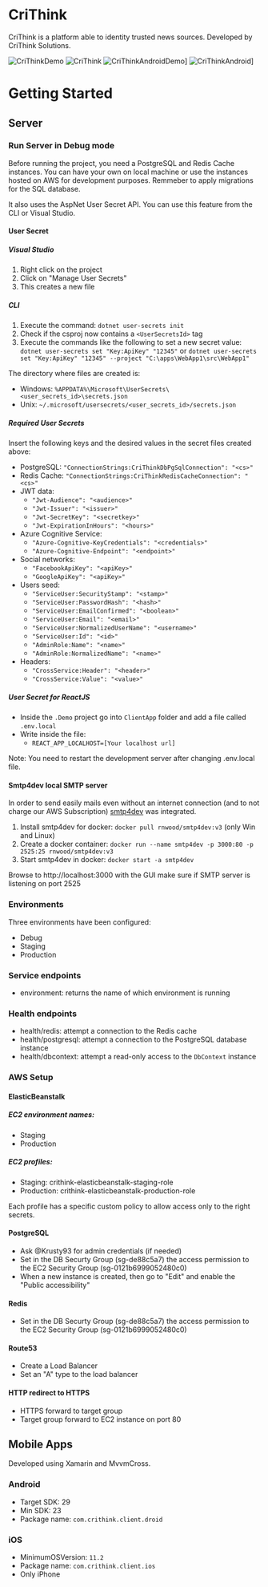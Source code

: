 # CriThink
CriThink is a platform able to identity trusted news sources.
Developed by CriThink Solutions.

![CriThinkDemo](https://github.com/CrithinkSolutions/CriThink/workflows/staging_server_publish/badge.svg)
![CriThink](https://github.com/CrithinkSolutions/CriThink/workflows/production_server_publish/badge.svg?branch=production)
![CriThinkAndroidDemo](https://build.appcenter.ms/v0.1/apps/39416911-b2c3-47cf-a2af-37242e473532/branches/production/badge)]
![CriThinkAndroid](https://build.appcenter.ms/v0.1/apps/39416911-b2c3-47cf-a2af-37242e473532/branches/develop/badge)]

# Getting Started
## Server
### Run Server in Debug mode
Before running the project, you need a PostgreSQL and Redis Cache instances. You can have your own on local machine or use the instances hosted on AWS for development purposes. Remmeber to apply migrations for the SQL database.

It also uses the AspNet User Secret API. You can use this feature from the CLI or Visual Studio.
#### User Secret
##### Visual Studio
1. Right click on the project
2. Click on "Manage User Secrets"
3. This creates a new file
##### CLI
1. Execute the command: `dotnet user-secrets init`
2. Check if the csproj now contains a `<UserSecretsId>` tag
3. Execute the commands like the following to set a new secret value: `dotnet user-secrets set "Key:ApiKey" "12345"` or `dotnet user-secrets set "Key:ApiKey" "12345" --project "C:\apps\WebApp1\src\WebApp1"`

The directory where files are created is:
* Windows: `%APPDATA%\Microsoft\UserSecrets\<user_secrets_id>\secrets.json`
* Unix: `~/.microsoft/usersecrets/<user_secrets_id>/secrets.json`

##### Required User Secrets
Insert the following keys and the desired values in the secret files created above:
* PostgreSQL: `"ConnectionStrings:CriThinkDbPgSqlConnection": "<cs>"`
* Redis Cache: `"ConnectionStrings:CriThinkRedisCacheConnection": "<cs>"`
* JWT data:
    * `"Jwt-Audience": "<audience>"`
    * `"Jwt-Issuer": "<issuer>"`
    * `"Jwt-SecretKey": "<secretkey>"`
    * `"Jwt-ExpirationInHours": "<hours>"`
* Azure Cognitive Service:
    * `"Azure-Cognitive-KeyCredentials": "<credentials>"`
    * `"Azure-Cognitive-Endpoint": "<endpoint>"`
* Social networks:
    * `"FacebookApiKey": "<apiKey>"`
    * `"GoogleApiKey": "<apiKey>"`
* Users seed:
    * `"ServiceUser:SecurityStamp": "<stamp>"`
    * `"ServiceUser:PasswordHash": "<hash>"`
    * `"ServiceUser:EmailConfirmed": "<boolean>"`
    * `"ServiceUser:Email": "<email>"`
    * `"ServiceUser:NormalizedUserName": "<username>"`
    * `"ServiceUser:Id": "<id>"`
    * `"AdminRole:Name": "<name>"`
    * `"AdminRole:NormalizedName": "<name>"`
* Headers:
    * `"CrossService:Header": "<header>"`
    * `"CrossService:Value": "<value>"`
##### User Secret for ReactJS
* Inside the `.Demo` project go into `ClientApp` folder and add a file called `.env.local`
* Write inside the file:
	* `REACT_APP_LOCALHOST=[Your localhost url]`

Note: You need to restart the development server after changing .env.local file.

#### Smtp4dev local SMTP server
In order to send easily mails even without an internet connection (and to not charge our AWS Subscription) [smtp4dev](https://github.com/rnwood/smtp4dev) was integrated.
1. Install smtp4dev for docker: `docker pull rnwood/smtp4dev:v3` (only Win and Linux)
2. Create a docker container: `docker run --name smtp4dev -p 3000:80 -p 2525:25 rnwood/smtp4dev:v3`
3. Start smtp4dev in docker: `docker start -a smtp4dev`

Browse to http://localhost:3000 with the GUI make sure if SMTP server is listening on port 2525

### Environments
Three environments have been configured:
* Debug
* Staging
* Production

### Service endpoints
* environment: returns the name of which environment is running
### Health endpoints
* health/redis: attempt a connection to the Redis cache
* health/postgresql: attempt a connection to the PostgreSQL database instance
* health/dbcontext: attempt a read-only access to the `DbContext` instance


### AWS Setup

#### ElasticBeanstalk
##### EC2 environment names:
* Staging
* Production

##### EC2 profiles:
* Staging: crithink-elasticbeanstalk-staging-role
* Production: crithink-elasticbeanstalk-production-role

Each profile has a specific custom policy to allow access only to the right secrets.

#### PostgreSQL
* Ask @Krusty93 for admin credentials (if needed)
* Set in the DB Securty Group (sg-de88c5a7) the access permission to the EC2 Security Group (sg-0121b6999052480c0)
* When a new instance is created, then go to "Edit" and enable the "Public accessibility"

#### Redis
* Set in the DB Securty Group (sg-de88c5a7) the access permission to the EC2 Security Group (sg-0121b6999052480c0)

#### Route53
* Create a Load Balancer
* Set an "A" type to the load balancer

#### HTTP redirect to HTTPS
* HTTPS forward to target group
* Target group forward to EC2 instance on port 80

## Mobile Apps
Developed using Xamarin and MvvmCross.

### Android
* Target SDK: 29
* Min SDK: 23
* Package name: `com.crithink.client.droid`

### iOS
* MinimumOSVersion: `11.2`
* Package name: `com.crithink.client.ios`
* Only iPhone
